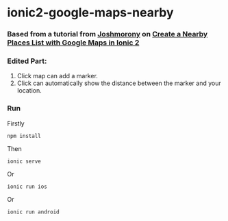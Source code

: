 # ionic2-google-maps-nearby

### Based from a tutorial from [Joshmorony](http://www.joshmorony.com/blog/) on [Create a Nearby Places List with Google Maps in Ionic 2](http://www.joshmorony.com/create-a-nearby-places-list-with-google-maps-in-ionic-2-part-1/)


### Edited Part:
1. Click map can add a marker.
2. Click can automatically show the distance between the marker and your location.

### Run
Firstly
```
npm install
```
Then
```
ionic serve 

```
Or 
```
ionic run ios
```
Or 
```
ionic run android
```
